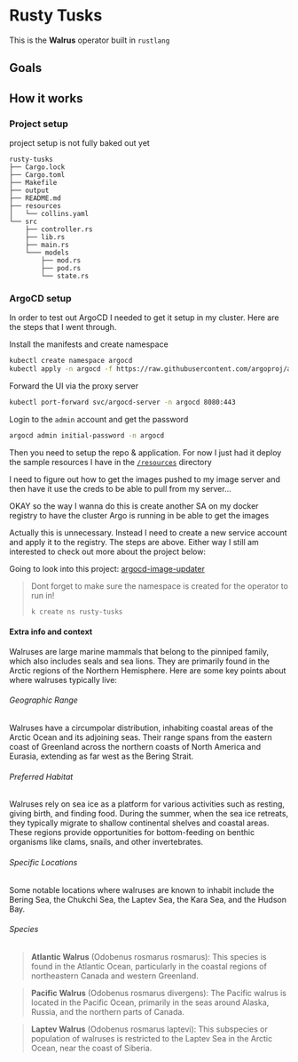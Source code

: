 # Rusty Tusks

This is the __Walrus__ operator built in `rustlang`

## Goals

## How it works

### Project setup

project setup is not fully baked out yet

```
rusty-tusks
├── Cargo.lock
├── Cargo.toml
├── Makefile
├── output
├── README.md
├── resources
│   └── collins.yaml
└── src
    ├── controller.rs
    ├── lib.rs
    ├── main.rs
    └─── models
        ├── mod.rs
        ├── pod.rs
        └── state.rs
```

### ArgoCD setup

In order to test out ArgoCD I needed to get it setup in my cluster. Here are the steps that I went through.

Install the manifests and create namespace
```bash
kubectl create namespace argocd
kubectl apply -n argocd -f https://raw.githubusercontent.com/argoproj/argo-cd/stable/manifests/install.yaml
```

Forward the UI via the proxy server
```bash
kubectl port-forward svc/argocd-server -n argocd 8080:443
```

Login to the `admin` account and get the password
```bash
argocd admin initial-password -n argocd
```

Then you need to setup the repo & application. For now I just had it deploy the sample resources I have in the [`/resources`](/resources) directory

I need to figure out how to get the images pushed to my image server and then have it
use the creds to be able to pull from my server...

OKAY so the way I wanna do this is create another SA on my docker registry to have the cluster Argo is running in be able to get the images

Actually this is unnecessary. Instead I need to create a new service account and apply it to the registry. The steps are above. Either way I still am interested to check out more about the project below:

Going to look into this project: [argocd-image-updater](https://argocd-image-updater.readthedocs.io/en/stable/install/installation/)

> Dont forget to make sure the namespace is created for the operator to run in!
>
> ```bash
> k create ns rusty-tusks
> ```


#### Extra info and context


Walruses are large marine mammals that belong to the pinniped family, which also includes seals and sea lions. They are primarily found in the Arctic regions of the Northern Hemisphere. Here are some key points about where walruses typically live:

###### Geographic Range

Walruses have a circumpolar distribution, inhabiting coastal areas of the Arctic Ocean and its adjoining seas. Their range spans from the eastern coast of Greenland across the northern coasts of North America and Eurasia, extending as far west as the Bering Strait.

###### Preferred Habitat

Walruses rely on sea ice as a platform for various activities such as resting, giving birth, and finding food. During the summer, when the sea ice retreats, they typically migrate to shallow continental shelves and coastal areas. These regions provide opportunities for bottom-feeding on benthic organisms like clams, snails, and other invertebrates.

###### Specific Locations
Some notable locations where walruses are known to inhabit include the Bering Sea, the Chukchi Sea, the Laptev Sea, the Kara Sea, and the Hudson Bay.

###### Species
>   __Atlantic Walrus__ (Odobenus rosmarus rosmarus): This species is found in the Atlantic Ocean, particularly in the coastal regions of northeastern Canada and western Greenland.

>   __Pacific Walrus__ (Odobenus rosmarus divergens): The Pacific walrus is located in the Pacific Ocean, primarily in the seas around Alaska, Russia, and the northern parts of Canada.

>   __Laptev Walrus__ (Odobenus rosmarus laptevi): This subspecies or population of walruses is restricted to the Laptev Sea in the Arctic Ocean, near the coast of Siberia.
